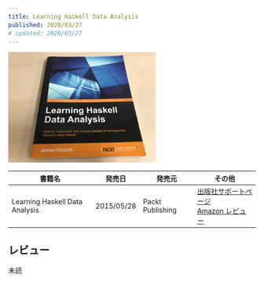 ```yaml
---
title: Learning Haskell Data Analysis
published: 2020/03/27
# updated: 2020/03/27
---
```


<img src="/images/books/lhda.jpg" alt="Learning Haskell Data Analysis 表紙" width="300px">

書籍名           | 発売日  | 発売元    | その他
---------------|--------|-----------|----------
Learning Haskell Data Analysis | 2015/05/28 | Packt Publishing | [出版社サポートページ][en-support]<br>[Amazon レビュー][en-review]

## レビュー

未読

[en-support]: https://www.packtpub.com/big-data-and-business-intelligence/learning-haskell-data-analysis
[en-review]: https://www.amazon.com/product-reviews/178439470X/